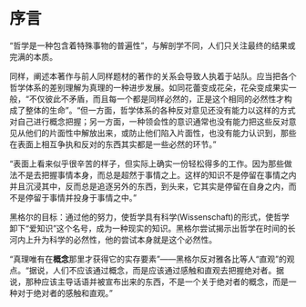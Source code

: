 # 序言

“哲学是一种包含着特殊事物的普遍性”，与解剖学不同，人们只关注最终的结果或完满的本质。

同样，阐述本著作与前人同样题材的著作的关系会导致人执着于站队。应当把各个哲学体系的差别理解为真理的一种进步发展。如同花蕾变成花朵，花朵变成果实一般，“不仅彼此不矛盾，而且每一个都是同样必然的，正是这个相同的必然性才构成了整体的生命”。“但一方面，哲学体系的各种反对意见还没有能力以这样的方式对自己进行概念把握；另一方面，一种领会性的意识通常也没有能力把这些反对意见从他们的片面性中解放出来，或防止他们陷入片面性，也没有能力认识到，那些在表面上相互争执和反对的东西其实都是一些必然的环节。”

“表面上看来似乎很辛苦的样子，但实际上确实一份轻松得多的工作。因为那些做法不是去把握事情本身，而总是超然于事情之上。这样的知识不是停留在事情之内并且沉浸其中，反而总是追逐另外的东西，到头来，它其实是停留在自身之内，而不是停留于事情并投身于事情之中。”

黑格尔的目标：通过他的努力，使哲学具有科学(Wissenschaft)的形式，使哲学卸下“爱知识”这个名号，成为一种现实的知识。黑格尔尝试揭示出哲学在时间的长河内上升为科学的必然性，他的尝试本身就是这个必然性。

“真理唯有在**概念**那里才获得它的实存要素”——黑格尔反对雅各比等人“直观”的观点。“据说，人们不应该通过概念，而是应该通过感触和直观去把握绝对者。据说，那种应该主导话语并被宣布出来的东西，不是一个关于绝对者的概念，而是一种对于绝对者的感触和直观。”
